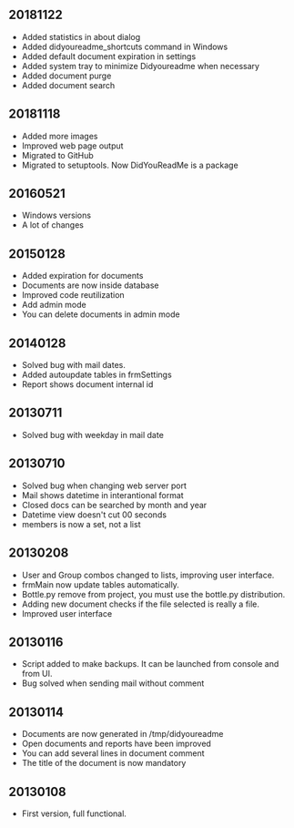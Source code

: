 20181122
--------
- Added statistics in about dialog
- Added didyoureadme_shortcuts command in Windows
- Added default document expiration in settings
- Added system tray to minimize Didyoureadme when necessary
- Added document purge
- Added document search

20181118
--------
- Added more images
- Improved web page output
- Migrated to GitHub
- Migrated to setuptools. Now DidYouReadMe is a package

20160521
--------
- Windows versions
- A lot of changes

20150128
--------
- Added expiration for documents
- Documents are now inside database
- Improved code reutilization
- Add admin mode
- You can delete documents in admin mode

20140128
--------
- Solved bug with mail dates.
- Added autoupdate tables in frmSettings
- Report shows document internal id

20130711
--------
- Solved bug with weekday in mail date

20130710
--------
- Solved bug when changing web server port
- Mail shows datetime in interantional format
- Closed docs can be searched by month and year
- Datetime view doesn't cut 00 seconds
- members is now a set, not a list

20130208
--------
- User and Group combos changed to lists, improving user interface.
- frmMain now update tables automatically.
- Bottle.py remove from project, you must use the bottle.py distribution.
- Adding new document checks if the file selected is really a file.
- Improved user interface

20130116
--------
- Script added to make backups. It can be launched from console and from UI.
- Bug solved when sending mail without comment

20130114
--------
- Documents are now generated in /tmp/didyoureadme
- Open documents and reports have been improved
- You can add several lines in document comment
- The title of the document is now mandatory

20130108
--------
- First version, full functional.
